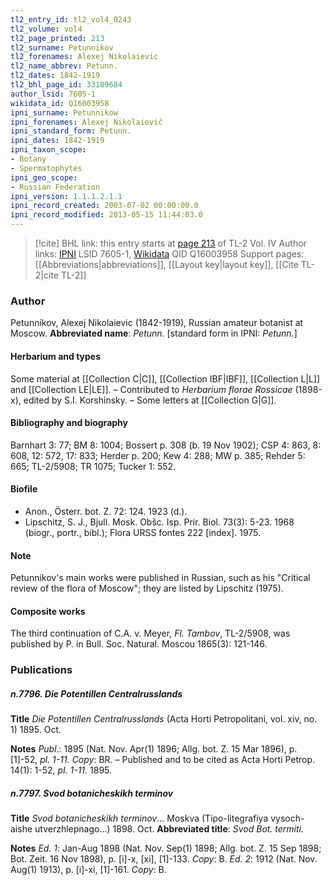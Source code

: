 ```yaml
---
tl2_entry_id: tl2_vol4_0243
tl2_volume: vol4
tl2_page_printed: 213
tl2_surname: Petunnikov
tl2_forenames: Alexej Nikolaievic
tl2_name_abbrev: Petunn.
tl2_dates: 1842-1919
tl2_bhl_page_id: 33189684
author_lsid: 7605-1
wikidata_id: Q16003958
ipni_surname: Petunnikow
ipni_forenames: Alexej Nikolaievič
ipni_standard_form: Petunn.
ipni_dates: 1842-1919
ipni_taxon_scope: 
- Botany
- Spermatophytes
ipni_geo_scope: 
- Russian Federation
ipni_version: 1.1.1.2.1.1
ipni_record_created: 2003-07-02 00:00:00.0
ipni_record_modified: 2013-05-15 11:44:03.0
---
```


> [!cite] BHL link: this entry starts at [page 213](https://www.biodiversitylibrary.org/page/33189684) of TL-2 Vol. IV
> Author links: [IPNI](https://www.ipni.org/a/7605-1) LSID 7605-1, [Wikidata](https://www.wikidata.org/wiki/Q16003958) QID Q16003958
> Support pages: [[Abbreviations|abbreviations]], [[Layout key|layout key]], [[Cite TL-2|cite TL-2]]

### Author

Petunnikov, Alexej Nikolaievic (1842-1919), Russian amateur botanist at Moscow. 
**Abbreviated name**: *Petunn.* \[standard form in IPNI: *Petunn.*\]

#### Herbarium and types

Some material at [[Collection C|C]], [[Collection IBF|IBF]], [[Collection L|L]] and [[Collection LE|LE]]. – Contributed to *Herbarium florae Rossicae* (1898-x), edited by S.I. Korshinsky. – Some letters at [[Collection G|G]].

#### Bibliography and biography

Barnhart 3: 77; BM 8: 1004; Bossert p. 308 (b. 19 Nov 1902); CSP 4: 863, 8: 608, 12: 572, 17: 833; Herder p. 200; Kew 4: 288; MW p. 385; Rehder 5: 665; TL-2/5908; TR 1075; Tucker 1: 552.

#### Biofile

- Anon., Österr. bot. Z. 72: 124. 1923 (d.).
- Lipschitz, S. J., Bjull. Mosk. Obšc. Isp. Prir. Biol. 73(3): 5-23. 1968 (biogr., portr., bibl.); Flora URSS fontes 222 \[index\]. 1975.

#### Note

Petunnikov's main works were published in Russian, such as his "Critical review of the flora of Moscow"; they are listed by Lipschitz (1975).

#### Composite works

The third continuation of C.A. v. Meyer, *Fl. Tambov*, TL-2/5908, was published by P. in Bull. Soc. Natural. Moscou 1865(3): 121-146.

### Publications

##### n.7796. Die Potentillen Centralrusslands

**Title**
*Die Potentillen Centralrusslands* (Acta Horti Petropolitani, vol. xiv, no. 1) 1895. Oct.

**Notes**
*Publ*.: 1895 (Nat. Nov. Apr(1) 1896; Allg. bot. Z. 15 Mar 1896), p. \[1\]-52, *pl. 1-11. Copy*: BR. – Published and to be cited as Acta Horti Petrop. 14(1): 1-52, *pl. 1-11.* 1895.

##### n.7797. Svod botanicheskikh terminov

**Title**
*Svod botanicheskikh terminov*... Moskva (Tipo-litegrafiya vysoch-aishe utverzhlepnago...) 1898. Oct.
**Abbreviated title**: *Svod Bot. termiti.*

**Notes**
*Ed. 1*: Jan-Aug 1898 (Nat. Nov. Sep(1) 1898; Allg. bot. Z. 15 Sep 1898; Bot. Zeit. 16 Nov 1898), p. \[i\]-x, \[xi\], \[1\]-133. *Copy*: B.
*Ed. 2*: 1912 (Nat. Nov. Aug(1) 1913), p. \[i\]-xi, \[1\]-161. *Copy*: B.

